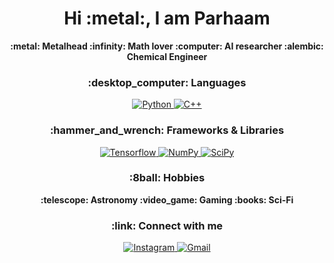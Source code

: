 <h1 align="center">Hi :metal:, I am Parhaam</h1>

<p align="center">
  <b>
    :metal:     Metalhead
    :infinity:  Math lover
    :computer:  AI researcher
    :alembic: Chemical Engineer
    </b>
</p>

<h3 align="center">:desktop_computer: Languages</h3>
<p align="center">
  <a align="center" href="">
    <img alt="Python" src="https://img.shields.io/badge/Python-14354C?style=for-the-badge&logo=python&logoColor=white"/>
  </a>
  <a align="center" href="">
    <img alt="C++" src="https://img.shields.io/badge/C%2B%2B-00599C?style=for-the-badge&logo=c%2B%2B&logoColor=white"/>
  </a>
</p>
<!comment>
<h3 align="center">:hammer_and_wrench: Frameworks & Libraries</h3>
<p align="center">
  <a align="center" href="">
    <img alt="Tensorflow" src="https://img.shields.io/badge/TensorFlow-FF6F00?style=for-the-badge&logo=tensorflow&logoColor=white"/>
  </a>
  <a align="center" href="">
    <img alt="NumPy" src="https://img.shields.io/badge/numpy-%23013243.svg?style=for-the-badge&logo=numpy&logoColor=white"/>
  </a>
  <a align="center" href="">
    <img alt="SciPy" src="https://img.shields.io/badge/SciPy-%230C55A5.svg?style=for-the-badge&logo=scipy&logoColor=%white"/>
  </a>
</p>

<h3 align="center">:8ball: Hobbies</h3>
<p align="center">
  <b>
    :telescope: Astronomy
    :video_game: Gaming
    :books: Sci-Fi
  </b>
</p>

<h3 align="center">:link: Connect with me</h3>
<p align="center">
  <a align="center" href="https://www.instagram.com/3.14arham/?hl=en/">
    <img alt="Instagram" src="https://img.shields.io/badge/Instagram-E4405F?logo=instagram&logoColor=white&style=for-the-badge"/>
  </a>
  <a align="center" href="mailto:prmbas@gmail.com">
    <img alt="Gmail" src="https://img.shields.io/badge/Gmail-D14836?style=for-the-badge&logo=gmail&logoColor=white"/>
  </a>
</p>

